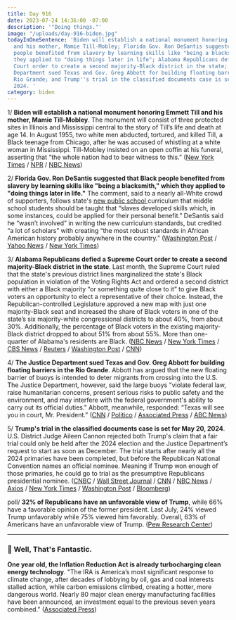 ```yaml
---
title: Day 916
date: 2023-07-24 14:36:00 -07:00
description: '"Doing things."'
image: "/uploads/day-916-biden.jpg"
todayInOneSentence: 'Biden will establish a national monument honoring Emmett Till
  and his mother, Mamie Till-Mobley; Florida Gov. Ron DeSantis suggested that Black
  people benefited from slavery by learning skills like "being a blacksmith," which
  they applied to "doing things later in life"; Alabama Republicans defied a Supreme
  Court order to create a second majority-Black district in the state; the Justice
  Department sued Texas and Gov. Greg Abbott for building floating barriers in the
  Rio Grande; and Trump''s trial in the classified documents case is set for May 20,
  2024. '
category: biden
---
```


1/ **Biden will establish a national monument honoring Emmett Till and his mother, Mamie Till-Mobley**. The monument will consist of three protected sites in Illinois and Mississippi central to the story of Till’s life and death at age 14. In August 1955, two white men abducted, tortured, and killed Till, a Black teenage from Chicago, after he was accused of whistling at a white woman in Mississippi. Till-Mobley insisted on an open coffin at his funeral, asserting that “the whole nation had to bear witness to this.” ([New York Times](https://www.nytimes.com/2023/07/23/us/emmett-till-monument-biden.html) / [NPR](https://www.npr.org/2023/07/23/1189664409/emmett-till-national-monuments-biden) / [NBC News](https://www.nbcnews.com/politics/white-house/biden-expected-establish-national-monument-honoring-emmett-mother-rcna95760))

2/ **Florida Gov. Ron DeSantis suggested that Black people benefited from slavery by learning skills like "being a blacksmith," which they applied to "doing things later in life."** The comment, said to a nearly all-White crowd of supporters, follows state's [new public school ](https://whatthefuckjusthappenedtoday.com/2023/07/20/day-912/#5-the-florida-board-of-education-app) curriculum that middle school students should be taught that “slaves developed skills which, in some instances, could be applied for their personal benefit.” DeSantis said he “wasn’t involved” in writing the new curriculum standards, but credited “a lot of scholars” with creating “the most robust standards in African American history probably anywhere in the country.” ([Washington Post](https://www.washingtonpost.com/politics/2023/07/22/desantis-slavery-curriculum/) / [Yahoo News](https://news.yahoo.com/desantis-says-black-people-benefited-171225075.html) / [New York Times](https://www.nytimes.com/2023/07/21/us/desantis-florida-black-history-standards.html))

3/ **Alabama Republicans defied a Supreme Court order to create a second majority-Black district in the state**. Last month, the Supreme Court ruled that the state's previous district lines marginalized the state's Black population in violation of the Voting Rights Act and ordered a second district with either a Black majority “or something quite close to it” to give Black voters an opportunity to elect a representative of their choice. Instead, the Republican-controlled Legislature approved a new map with just one majority-Black seat and increased the share of Black voters in one of the state’s six majority-white congressional districts to about 40%, from about 30%. Additionally, the percentage of Black voters in the existing majority-Black district dropped to about 51% from about 55%. More than one-quarter of Alabama's residents are Black. ([NBC News](https://www.nbcnews.com/politics/elections/alabama-gop-refuses-draw-second-black-district-supreme-court-order-rcna94715) / [New York Times](https://www.nytimes.com/2023/07/21/us/politics/alabama-congress-district-map.html) / [CBS News](https://www.cbsnews.com/news/alabama-black-congressional-district-supreme-court/) / [Reuters](https://www.reuters.com/world/us/alabama-lawmakers-clash-over-black-voters-redistricting-deadline-looms-2023-07-21/) / [Washington Post](https://www.washingtonpost.com/politics/2023/07/21/alabama-legislature-adopts-new-congressional-map-thats-expected-face-legal-hurdles/) / [CNN](https://www.cnn.com/2023/07/21/politics/alabama-congressional-map/))
 
4/ **The Justice Department sued Texas and Gov. Greg Abbott for building floating barriers in the Rio Grande**. Abbott has argued that the new floating barrier of buoys is intended to deter migrants from crossing into the U.S. The Justice Department, however, said the large buoys "violate federal law, raise humanitarian concerns, present serious risks to public safety and the environment, and may interfere with the federal government's ability to carry out its official duties." Abbott, meanwhile, responded: “Texas will see you in court, Mr. President.” ([CNN](https://www.cnn.com/2023/07/24/politics/doj-texas-border-water-barriers/) / [Politico](https://www.politico.com/news/2023/07/24/doj-sues-texas-and-gov-greg-abbott-over-rio-grande-barrier-00107896) / [Associated Press](https://apnews.com/article/texas-border-water-barriers-doj-immigration-83bcb38e7f5ab613117634d0c439d6b6) / [ABC News](https://abcnews.go.com/Politics/doj-warns-texas-buoys-rio-grande-stop-migrants/story?id=101561643))

5/ **Trump's trial in the classified documents case is set for May 20, 2024**. U.S. District Judge Aileen Cannon rejected both Trump's claim that a fair trial could only be held after the 2024 election and  the Justice Department’s request to start as soon as December. The trial starts after nearly all the 2024 primaries have been completed, but before the Republican National Convention names an official nominee. Meaning if Trump won enough of those primaries, he could go to trial as the presumptive Republicans presidential nominee. ([CNBC](https://www.cnbc.com/2023/07/21/judge-sets-trump-classified-documents-trial-for-may-2024-months-before-election.html) / [Wall Street Journal](https://www.wsj.com/articles/judge-aileen-cannon-sets-may-2024-trial-date-for-trumps-documents-trial-eefddbae) / [CNN](https://www.cnn.com/2023/07/21/politics/trump-trial-date/index.html) / [NBC News](https://www.nbcnews.com/politics/donald-trump/federal-judge-sets-may-2024-start-trump-classified-docs-trial-rcna95222) / [Axios](https://www.axios.com/2023/07/21/trump-trial-date-classified-documents-may-2024) / [New York Times](https://www.nytimes.com/2023/07/21/us/politics/trump-classified-documents-trial-date-cannon.html) / [Washington Post](https://www.washingtonpost.com/national-security/2023/07/21/trump-trial-date-classified-documents/) / [Bloomberg](https://www.bloomberg.com/news/articles/2023-07-21/donald-trump-classified-documents-trial-set-for-may-20-2024?sref=MIBMEEoj))


poll/ **32% of Republicans have an unfavorable view of Trump**, while 66% have a favorable opinion of the former president. Last July, 24% viewed Trump unfavorably while 75% viewed him favorably. Overall, 63% of Americans have an unfavorable view of Trump. ([Pew Research Center](https://www.pewresearch.org/short-reads/2023/07/21/little-change-in-americans-views-of-trump-over-the-past-year/))

---

### 🚀 Well, That's Fantastic.
**One year old, the Inflation Reduction Act is already turbocharging clean energy technology**. "The IRA is America’s most significant response to climate change, after decades of lobbying by oil, gas and coal interests stalled action, while carbon emissions climbed, creating a hotter, more dangerous world. Nearly 80 major clean energy manufacturing facilities have been announced, an investment equal to the previous seven years combined." ([Associated Press](https://apnews.com/article/inflation-reduction-act-renewable-energy-policy-economy-d5b0a7f15659930c6c15f0d180b193e8))

